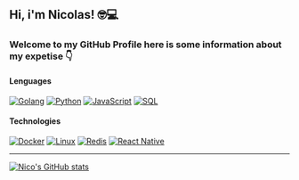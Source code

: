 ## Hi, i'm Nicolas! 🤓💻
### Welcome to my GitHub Profile here is some information about my expetise 👇
#### Lenguages
[![Golang](https://img.shields.io/badge/-Go-111?&logo=go)](https://go.dev/)
[![Python](https://img.shields.io/badge/-Python-111?&logo=Python)](https://www.python.org/)
[![JavaScript](https://img.shields.io/badge/-JavaScript-111?&logo=JavaScript)](https://developer.mozilla.org/es/docs/Web/JavaScript)
[![SQL](https://img.shields.io/badge/-SQL-111?&logo=MySQL)](https://www.mysql.com/)

#### Technologies
[![Docker](https://img.shields.io/badge/-Docker-111?&logo=Docker)](https://www.docker.com/)
[![Linux](https://img.shields.io/badge/-Linux-111?&logo=Linux)](https://www.linux.org/)
[![Redis](https://img.shields.io/badge/-Redis-111?&logo=Redis)](https://redis.io/)
[![React Native](https://img.shields.io/badge/-React%20Native-111?&logo=React)](https://reactnative.dev/)
  *  *  *  *  *
[![Nico's GitHub stats](https://github-readme-stats.vercel.app/api?username=naldeco98&include_all_commits=true&show_icons=true)](https://github.com/naldeco98)
